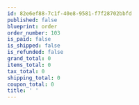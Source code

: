 ```yaml
---
id: 82e6ef88-7c1f-40e8-9581-f7f28702bbfd
published: false
blueprint: order
order_number: 103
is_paid: false
is_shipped: false
is_refunded: false
grand_total: 0
items_total: 0
tax_total: 0
shipping_total: 0
coupon_total: 0
title: ' '
---
```


